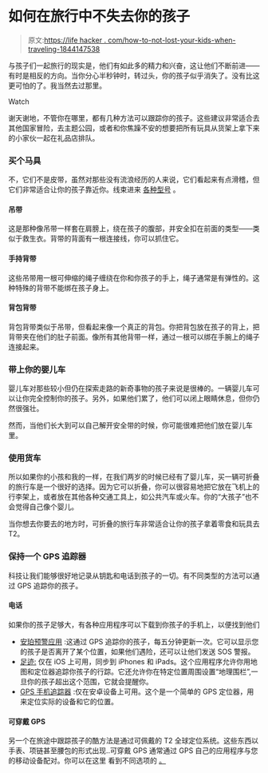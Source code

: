 # 如何在旅行中不失去你的孩子

> 原文:[https://life hacker . com/how-to-not-lost-your-kids-when-traveling-1844147538](https://lifehacker.com/how-to-not-lose-your-kids-when-traveling-1844147538)

与孩子们一起旅行的现实是，他们有如此多的精力和兴奋，这让他们不断前进——有时是相反的方向。当你分心半秒钟时，转过头，你的孩子似乎消失了。没有比这更可怕的了。我当然去过那里。

Watch

谢天谢地，不管你在哪里，都有几种方法可以跟踪你的孩子。这些建议非常适合去其他国家冒险，去主题公园，或者和你焦躁不安的想要把所有玩具从货架上拿下来的小家伙一起在礼品店排队。

### 买个马具

不，它们不是皮带，虽然对那些没有流浪经历的人来说，它们看起来有点滑稽，但它们非常适合让你的孩子靠近你。线束进来 [各种型号](https://www.amazon.com/Toddler-Safety-Harnesses-Leashes/b?asc_campaign=InlineText&asc_refurl=https://lifehacker.com/how-to-not-lose-your-kids-when-traveling-1844147538&asc_source=&ie=UTF8&node=2237486011&tag=kinjalifehackerlink-20) 。

#### 吊带

这是那种像吊带一样套在肩膀上，绕在孩子的腹部，并安全扣在前面的类型——类似于救生衣。背带的背面有一根连接线，你可以抓住它。

#### 手持背带

这些吊带用一根可伸缩的绳子缠绕在你和你孩子的手上，绳子通常是有弹性的。这种特殊的背带不能绑在孩子身上。

#### 背包背带

背包背带类似于吊带，但看起来像一个真正的背包。你把背包放在孩子的背上，把背带夹在他们的肚子前面。像所有其他背带一样，通过一根可以绑在手腕上的绳子连接起来。

### 带上你的婴儿车

婴儿车对那些较小但仍在探索走路的新奇事物的孩子来说是很棒的。一辆婴儿车可以让你完全控制你的孩子。另外，如果他们累了，他们可以闭上眼睛休息，但你仍然很强壮。

然而，当他们长大到可以自己解开安全带的时候，你可能很难把他们放在婴儿车里。

### 使用货车

所以如果你的小孩和我的一样，在我们两岁的时候已经有了婴儿车，买一辆可折叠的旅行车是一个很好的选择。因为它可以折叠，你可以很容易地把它放在飞机上的行李架上，或者放在其他各种交通工具上，如公共汽车或火车。你的“大孩子”也不会觉得自己像个婴儿。

当你想去你要去的地方时，可折叠的旅行车非常适合让你的孩子拿着零食和玩具去 T2。

### 保持一个 GPS 追踪器

科技让我们能够很好地记录从钥匙和电话到孩子的一切。有不同类型的方法可以通过 GPS 追踪你的孩子。

#### 电话

如果你的孩子足够大，有各种应用程序可以下载到你孩子的手机上，以便找到他们

*   [安珀预警应用](https://amberalertgps.com/) :这通过 GPS 追踪你的孩子，每五分钟更新一次。它可以显示您的孩子是否离开了某个位置，如果他们遇险，还可以让他们发送 SOS 警报。
*   [足迹:](http://www.footprints.net/) 仅在 iOS 上可用，同步到 iPhones 和 iPads。这个应用程序允许你用地图和定位器追踪你孩子的行踪。它还允许你在特定位置周围设置“地理围栏”,一旦你的孩子超出这个范围，它就会提醒你。
*   [GPS 手机追踪器](https://play.google.com/store/apps/details?id=com.fsp.android.c&hl=en) :仅在安卓设备上可用。这个是一个简单的 GPS 定位器，用来定位实际的设备和它的位置。

#### 可穿戴 GPS

另一个在旅途中跟踪孩子的酷方法是通过可佩戴的 T2 全球定位系统。这些东西以手表、项链甚至腰包的形式出现..可穿戴 GPS 通常通过 GPS 自己的应用程序与您的移动设备配对。你可以在这里 看到不同选项的 [。](https://www.dailydot.com/debug/gps-tracker-for-kids/)